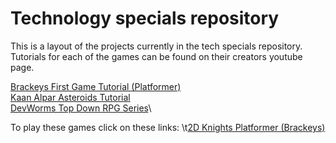 # Technology specials repository
This is a layout of the projects currently in the tech specials repository.\
Tutorials for each of the games can be found on their creators youtube page.

[Brackeys First Game Tutorial (Platformer)](https://youtu.be/LOhfqjmasi0?feature=shared)\
[Kaan Alpar Asteroids Tutorial](https://youtu.be/FmIo8iBV1W8?feature=shared)\
[DevWorms Top Down RPG Series](https://youtube.com/playlist?list=PL3cGrGHvkwn0zoGLoGorwvGj6dHCjLaGd&feature=shared)\


To play these games click on these links:
\t[2D Knights Platformer (Brackeys)](https://jvansant13.github.io/Technology-Specials/2dKnightsPlatformer/Game/)
